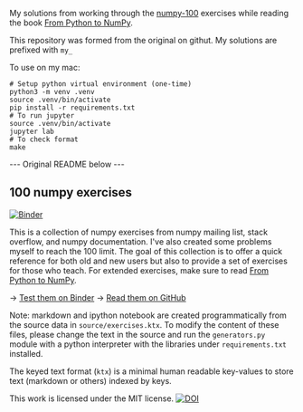 My solutions from working through the [numpy-100](https://github.com/rougier/numpy-100)
exercises while reading the book [From Python to NumPy](http://www.labri.fr/perso/nrougier/from-python-to-numpy/).

This repository was formed from the original on githut. My solutions are prefixed with `my_`

To use on my mac:

```
# Setup python virtual environment (one-time)
python3 -m venv .venv
source .venv/bin/activate
pip install -r requirements.txt
# To run jupyter
source .venv/bin/activate
jupyter lab
# To check format
make
```

--- Original README below ---


## 100 numpy exercises

[![Binder](http://mybinder.org/badge.svg)](http://mybinder.org:/repo/rougier/numpy-100/notebooks/100%20Numpy%20exercises.ipynb)

This is a collection of numpy exercises from numpy mailing list, stack overflow, and numpy documentation. I've also created some problems myself to reach the 100 limit. The goal of this collection is to offer a quick reference for both old and new users but also to provide a set of exercises for those who teach. For extended exercises, make sure to read [From Python to NumPy](http://www.labri.fr/perso/nrougier/from-python-to-numpy/).

→ [Test them on Binder](http://mybinder.org:/repo/rougier/numpy-100/notebooks/100_Numpy_exercises.ipynb)
→ [Read them on GitHub](100_Numpy_exercises.md)

Note: markdown and ipython notebook are created programmatically from the source data in `source/exercises.ktx`.
To modify the content of these files, please change the text in the source and run the `generators.py` module with a python
interpreter with the libraries under `requirements.txt` installed.

The keyed text format (`ktx`) is a minimal human readable key-values to store text (markdown or others) indexed by keys.

This work is licensed under the MIT license.
[![DOI](https://zenodo.org/badge/10173/rougier/numpy-100.svg)](https://zenodo.org/badge/latestdoi/10173/rougier/numpy-100)
